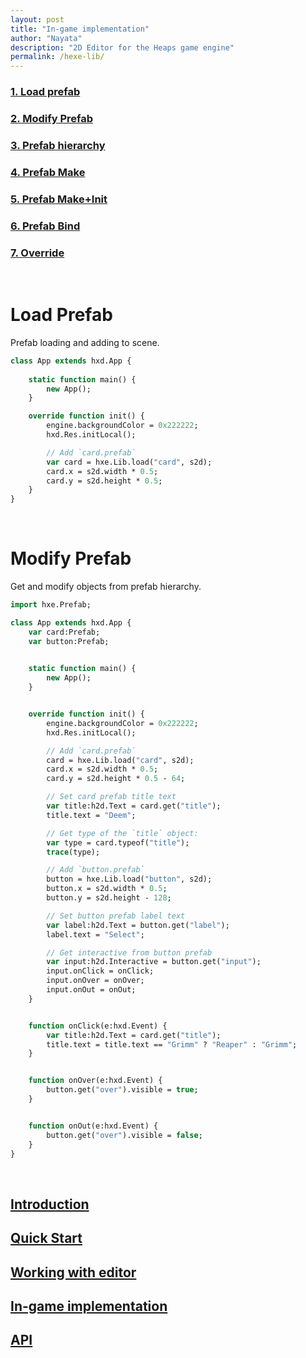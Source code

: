 ```yaml
---
layout: post
title: "In-game implementation"
author: "Nayata"
description: "2D Editor for the Heaps game engine"
permalink: /hexe-lib/
---
```



### [1. Load prefab](#load-prefab)  
### [2. Modify Prefab](#modify-prefab)  
### [3. Prefab hierarchy](#load-prefab)  
### [4. Prefab Make](#modify-prefab)  
### [5. Prefab Make+Init](#load-prefab)  
### [6. Prefab Bind](#modify-prefab)  
### [7. Override](#modify-prefab)  

<br>

# Load Prefab

Prefab loading and adding to scene.

```haxe
class App extends hxd.App {
	
	static function main() {
		new App();
	}

	override function init() {
		engine.backgroundColor = 0x222222;
		hxd.Res.initLocal();

		// Add `card.prefab`
		var card = hxe.Lib.load("card", s2d);
		card.x = s2d.width * 0.5;
		card.y = s2d.height * 0.5;
	}
}
```

<br>

# Modify Prefab

Get and modify objects from prefab hierarchy.


```haxe
import hxe.Prefab;

class App extends hxd.App {
	var card:Prefab;
	var button:Prefab;

	
	static function main() {
		new App();
	}


	override function init() {
		engine.backgroundColor = 0x222222;
		hxd.Res.initLocal();

		// Add `card.prefab`
		card = hxe.Lib.load("card", s2d);
		card.x = s2d.width * 0.5;
		card.y = s2d.height * 0.5 - 64;

		// Set card prefab title text
		var title:h2d.Text = card.get("title");
		title.text = "Deem";

		// Get type of the `title` object:
		var type = card.typeof("title");
		trace(type);

		// Add `button.prefab`
		button = hxe.Lib.load("button", s2d);
		button.x = s2d.width * 0.5;
		button.y = s2d.height - 128;

		// Set button prefab label text
		var label:h2d.Text = button.get("label");
		label.text = "Select";

		// Get interactive from button prefab
		var input:h2d.Interactive = button.get("input");
		input.onClick = onClick;
		input.onOver = onOver;
		input.onOut = onOut;
	}


	function onClick(e:hxd.Event) {
		var title:h2d.Text = card.get("title");
		title.text = title.text == "Grimm" ? "Reaper" : "Grimm";
	}


	function onOver(e:hxd.Event) {
		button.get("over").visible = true;
	}


	function onOut(e:hxd.Event) {
		button.get("over").visible = false;
	}
}
```

<br>

## [Introduction](https://nayata.github.io/hexe)  
## [Quick Start](https://nayata.github.io/hexe/#quick-start)  
## [Working with editor](https://nayata.github.io/hexe/#working-with-editor)  
## [In-game implementation](https://nayata.github.io/hexe-lib)  
## [API](https://nayata.github.io/hexe-api)